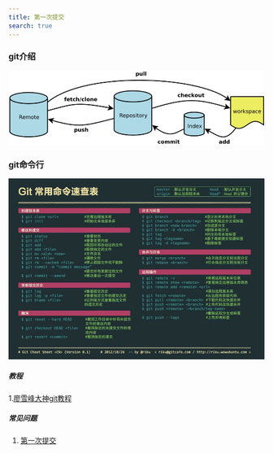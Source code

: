 ```yaml
---
title: 第一次提交
search: true
---
```


### git介绍
![git介绍](./../../../../.vuepress/public/assets/git/git-introduce.jpg)

### git命令行
![git命令行](./../../../../.vuepress/public/assets/git/git-command.jpg)

##### 教程
1.[廖雪峰大神git教程](https://www.liaoxuefeng.com/wiki/896043488029600)

##### 常见问题
1. [第一次提交](https://blog.csdn.net/Lucky_LXG/article/details/77849212)